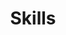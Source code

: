 ---
title: 'Skills'
skillCategories:
  - name: 'Languages'
    skills:
      - 'JavaScript (ES6+)'
      - 'TypeScript'
      - 'Python'
      - 'HTML5'
      - 'CSS3'
  - name: 'Technologies'
    skills:
      - 'React'
      - 'Next.js'
      - 'Node.js'
      - 'Tailwind CSS'
      - 'PostgreSQL'
  - name: 'Tools & Services'
    skills:
      - 'Git & GitHub'
      - 'Vercel'
      - 'Formspree'
      - 'Figma'
      - 'Postman'
---